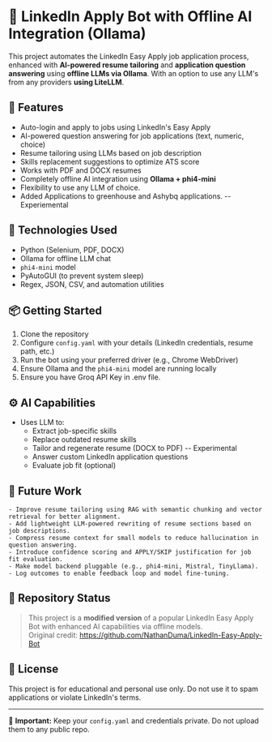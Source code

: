 # 🧠 LinkedIn Apply Bot with Offline AI Integration (Ollama)

This project automates the LinkedIn Easy Apply job application process, enhanced with **AI-powered resume tailoring** and **application question answering** using **offline LLMs via Ollama**. With an option to use any LLM's from any providers **using LiteLLM**.

## 🚀 Features

- Auto-login and apply to jobs using LinkedIn's Easy Apply
- AI-powered question answering for job applications (text, numeric, choice)
- Resume tailoring using LLMs based on job description
- Skills replacement suggestions to optimize ATS score
- Works with PDF and DOCX resumes
- Completely offline AI integration using **Ollama + phi4-mini**
- Flexibility to use any LLM of choice.
- Added Applications to greenhouse and Ashybq applications. -- Experiemental

## 🧩 Technologies Used

- Python (Selenium, PDF, DOCX)
- Ollama for offline LLM chat
- `phi4-mini` model
- PyAutoGUI (to prevent system sleep)
- Regex, JSON, CSV, and automation utilities

## 📦 Getting Started

1. Clone the repository
2. Configure `config.yaml` with your details (LinkedIn credentials, resume path, etc.)
3. Run the bot using your preferred driver (e.g., Chrome WebDriver)
4. Ensure Ollama and the `phi4-mini` model are running locally
5. Ensure you have Groq API Key in .env file.

## ⚙️ AI Capabilities

- Uses LLM to:
  - Extract job-specific skills
  - Replace outdated resume skills
  - Tailor and regenerate resume (DOCX to PDF) -- Experimental
  - Answer custom LinkedIn application questions
  - Evaluate job fit (optional)
 
## 🔮 Future Work
	- Improve resume tailoring using RAG with semantic chunking and vector retrieval for better alignment.
	- Add lightweight LLM-powered rewriting of resume sections based on job descriptions.
	- Compress resume context for small models to reduce hallucination in question answering.
	- Introduce confidence scoring and APPLY/SKIP justification for job fit evaluation.
	- Make model backend pluggable (e.g., phi4-mini, Mistral, TinyLlama).
	- Log outcomes to enable feedback loop and model fine-tuning.

## 📁 Repository Status

> This project is a **modified version** of a popular LinkedIn Easy Apply Bot with enhanced AI capabilities via offline models.  
Original credit: https://github.com/NathanDuma/LinkedIn-Easy-Apply-Bot

## 📜 License

This project is for educational and personal use only. Do not use it to spam applications or violate LinkedIn's terms.

---

🔐 **Important:** Keep your `config.yaml` and credentials private. Do not upload them to any public repo.
